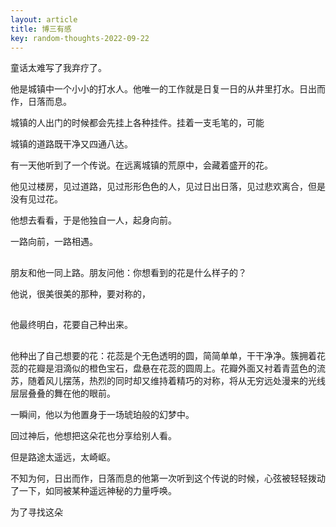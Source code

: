 ```yaml
---
layout: article
title: 博三有感
key: random-thoughts-2022-09-22
---
```



童话太难写了我弃疗了。


他是城镇中一个小小的打水人。他唯一的工作就是日复一日的从井里打水。日出而作，日落而息。

城镇的人出门的时候都会先挂上各种挂件。挂着一支毛笔的，可能

城镇的道路既干净又四通八达。

有一天他听到了一个传说。在远离城镇的荒原中，会藏着盛开的花。

他见过楼房，见过道路，见过形形色色的人，见过日出日落，见过悲欢离合，但是没有见过花。

他想去看看，于是他独自一人，起身向前。

一路向前，一路相遇。

## 

朋友和他一同上路。朋友问他：你想看到的花是什么样子的？

他说，很美很美的那种，要对称的，


## 

他最终明白，花要自己种出来。

## 

他种出了自己想要的花：花蕊是个无色透明的圆，简简单单，干干净净。簇拥着花蕊的花瓣是泪滴似的橙色宝石，盘悬在花蕊的圆周上。花瓣外面又衬着青蓝色的流苏，随着风儿摆荡，热烈的同时却又维持着精巧的对称，将从无穷远处漫来的光线层层叠叠的舞在他的眼前。

一瞬间，他以为他置身于一场琥珀般的幻梦中。

回过神后，他想把这朵花也分享给别人看。

但是路途太遥远，太崎岖。







不知为何，日出而作，日落而息的他第一次听到这个传说的时候，心弦被轻轻拨动了一下，如同被某种遥远神秘的力量呼唤。

为了寻找这朵


